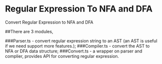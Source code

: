 # Regular Expression To NFA and DFA
Convert Regular Expression to NFA and DFA

##There are 3 modules,

###Parser.ts - convert regular expression string to an AST (an AST is useful if we need support more features.);
###Compiler.ts - convert the AST to NFA or DFA data structure;
###Convert.ts - a wrapper on parser and complier, provides API for converting regular expression.
